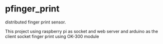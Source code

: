 # pfinger_print
distributed finger print sensor.

This project using raspberry pi as socket and web server
and arduino as the client socket 
finger print using OK-300 module
